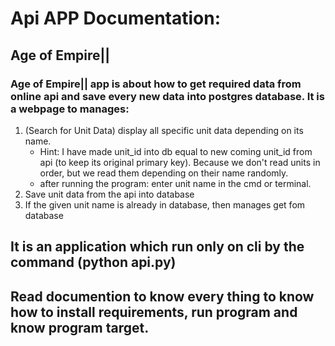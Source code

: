 # Api APP Documentation:

## Age of Empire||
### Age of Empire|| app is about how to get required data from online api and save every new data into postgres database. It is a webpage to manages:
1. (Search for Unit Data) display all specific unit data depending on its name.
   * Hint: I have made unit_id into db equal to new coming unit_id from api (to keep its original primary key). Because we don't read units in order, but we read them depending on their name randomly.
   * after running the program: enter unit name in the cmd or terminal.
2. Save unit data from the api into database
3. If the given unit name is already in database, then manages get fom database



## It is an application which run only on cli by the command (python api.py)

## Read documention to know every thing to know how to install requirements, run program and know program target.